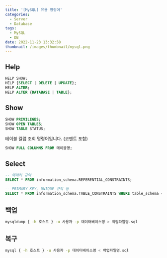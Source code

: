 ```yaml
---
title: '[MySQL] 유용 명령어'
categories:
  - Server
  - Database
tags:
  - MySQL
  - DB
date: 2022-11-23 13:32:58
thumbnail: /images/thumbnail/mysql.png
---
```


## Help

```sql
HELP SHOW;
HELP {SELECT | DELETE | UPDATE};
HELP ALTER;
HELP ALTER {DATABASE | TABLE};
```

## Show

```sql
SHOW PRIVILEGES;
SHOW OPEN TABLES;
SHOW TABLE STATUS;
```

테이블 컬럼 조회 명령어입니다. (코멘트 포함)

```sql
SHOW FULL COLUMNS FROM 테이블명;
```

## Select

```sql
-- 왜래키 규약
SELECT * FROM information_schema.REFERENTIAL_CONSTRAINTS;

-- PRIMARY KEY, UNIQUE 규악 등
SELECT * FROM information_schema.TABLE_CONSTRAINTS WHERE table_schema = 데이터베이스명;
```

## 백업

```bash
mysqldump { -h 호스트 } -u 사용자 -p 데이터베이스명 > 백업파일명.sql
```

## 복구

```bash
mysql { -h 호스트 } -u 사용자 -p 데이터베이스명 < 백업파일명.sql
```
